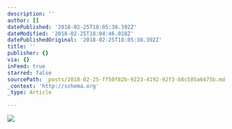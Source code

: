 ```yaml
---
description: ''
author: []
datePublished: '2018-02-25T18:05:38.392Z'
dateModified: '2018-02-25T18:04:46.018Z'
datePublishedOriginal: '2018-02-25T18:05:38.392Z'
title: ''
publisher: {}
via: {}
inFeed: true
starred: false
sourcePath: _posts/2018-02-25-ff50f82b-9223-4192-92f3-b8c585a6475b.md
_context: 'http://schema.org'
_type: Article

---
```

![](https://the-grid-user-content.s3-us-west-2.amazonaws.com/18e13270-f861-4308-a2d7-2aac8d3f53cc.jpg)